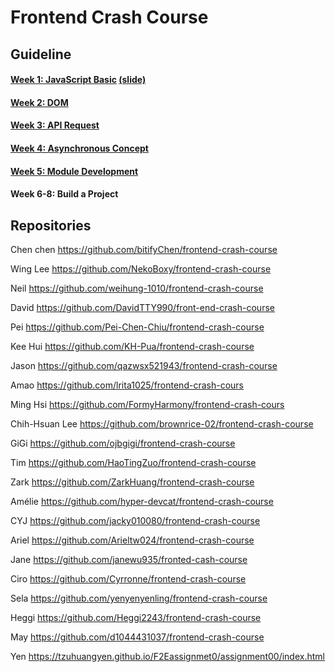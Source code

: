 # Frontend Crash Course

## Guideline
#### [Week 1: JavaScript Basic](./Week1/README.md) [(slide)](https://docs.google.com/presentation/d/1ZN5IZUc6RziHAqCbC4vDpTkr8LNFM0hh1qoASUwwd6Y/edit?usp=sharing)
#### [Week 2: DOM](./Week2/README.md)
#### [Week 3: API Request](./Week3/README.md)
#### [Week 4: Asynchronous Concept](./Week4/README.md)
#### [Week 5: Module Development](./Week5/README.md)
#### Week 6-8: Build a Project

## Repositories

Chen chen	https://github.com/bitifyChen/frontend-crash-course

Wing Lee	https://github.com/NekoBoxy/frontend-crash-course

Neil 	https://github.com/weihung-1010/frontend-crash-course

David	https://github.com/DavidTTY990/front-end-crash-course

Pei	https://github.com/Pei-Chen-Chiu/frontend-crash-course

Kee Hui	https://github.com/KH-Pua/frontend-crash-course

Jason	https://github.com/qazwsx521943/frontend-crash-course

Amao	https://github.com/lrita1025/frontend-crash-cours

Ming Hsi	https://github.com/FormyHarmony/frontend-crash-cours

Chih-Hsuan Lee	https://github.com/brownrice-02/frontend-crash-course

GiGi	https://github.com/ojbgigi/frontend-crash-course

Tim	https://github.com/HaoTingZuo/frontend-crash-course

Zark	https://github.com/ZarkHuang/frontend-crash-course

Amélie	https://github.com/hyper-devcat/frontend-crash-course

CYJ	https://github.com/jacky010080/frontend-crash-course

Ariel	https://github.com/Arieltw024/frontend-crash-course

Jane	https://github.com/janewu935/fronted-cash-course

Ciro	https://github.com/Cyrronne/frontend-crash-course

Sela	https://github.com/yenyenyenling/frontend-crash-course

Heggi	https://github.com/Heggi2243/frontend-crash-course

May	https://github.com/d1044431037/frontend-crash-course

Yen	https://tzuhuangyen.github.io/F2Eassignmet0/assignment00/index.html

